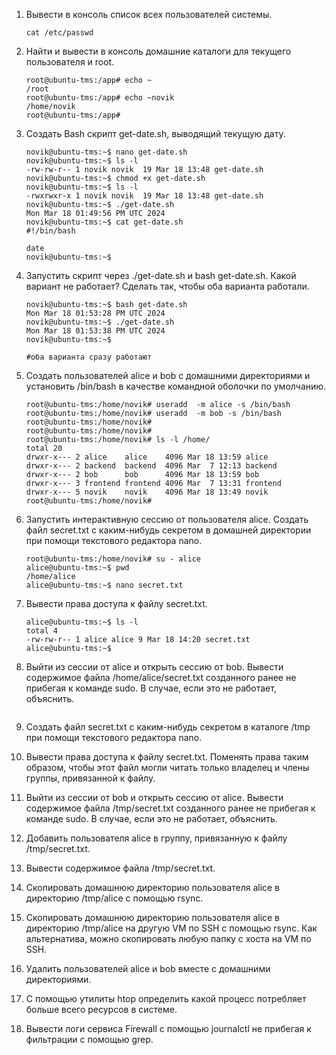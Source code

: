 1. Вывести в консоль список всех пользователей системы.
   ```console
   cat /etc/passwd
   ```
 
2. Найти и вывести в консоль домашние каталоги для текущего пользователя и root.
   ```console
   root@ubuntu-tms:/app# echo ~
   /root
   root@ubuntu-tms:/app# echo ~novik
   /home/novik
   root@ubuntu-tms:/app#

   ```
3. Создать Bash скрипт get-date.sh, выводящий текущую дату.
   ```console
   novik@ubuntu-tms:~$ nano get-date.sh
   novik@ubuntu-tms:~$ ls -l
   -rw-rw-r-- 1 novik novik  19 Mar 18 13:48 get-date.sh
   novik@ubuntu-tms:~$ chmod +x get-date.sh
   novik@ubuntu-tms:~$ ls -l
   -rwxrwxr-x 1 novik novik  19 Mar 18 13:48 get-date.sh
   novik@ubuntu-tms:~$ ./get-date.sh
   Mon Mar 18 01:49:56 PM UTC 2024
   novik@ubuntu-tms:~$ cat get-date.sh
   #!/bin/bash
   
   date
   novik@ubuntu-tms:~$

   ```
   
4. Запустить скрипт через ./get-date.sh и bash get-date.sh. Какой вариант не работает? Сделать так, чтобы оба варианта работали.
   ```console
   novik@ubuntu-tms:~$ bash get-date.sh
   Mon Mar 18 01:53:28 PM UTC 2024
   novik@ubuntu-tms:~$ ./get-date.sh
   Mon Mar 18 01:53:38 PM UTC 2024
   novik@ubuntu-tms:~$

   #оба варианта сразу работают

   ```
5. Создать пользователей alice и bob с домашними директориями и установить /bin/bash в качестве командной оболочки по умолчанию.
   ```console
   root@ubuntu-tms:/home/novik# useradd  -m alice -s /bin/bash
   root@ubuntu-tms:/home/novik# useradd  -m bob -s /bin/bash
   root@ubuntu-tms:/home/novik#
   root@ubuntu-tms:/home/novik#
   root@ubuntu-tms:/home/novik# ls -l /home/
   total 20
   drwxr-x--- 2 alice    alice    4096 Mar 18 13:59 alice
   drwxr-x--- 2 backend  backend  4096 Mar  7 12:13 backend
   drwxr-x--- 2 bob      bob      4096 Mar 18 13:59 bob
   drwxr-x--- 3 frontend frontend 4096 Mar  7 13:31 frontend
   drwxr-x--- 5 novik    novik    4096 Mar 18 13:49 novik
   root@ubuntu-tms:/home/novik#

   ```
   
6. Запустить интерактивную сессию от пользователя alice. Создать файл secret.txt с каким-нибудь секретом в домашней директории при помощи текстового редактора nano.
   ```console
   root@ubuntu-tms:/home/novik# su - alice
   alice@ubuntu-tms:~$ pwd
   /home/alice
   alice@ubuntu-tms:~$ nano secret.txt

   ```
7. Вывести права доступа к файлу secret.txt.
   ```console
   alice@ubuntu-tms:~$ ls -l
   total 4
   -rw-rw-r-- 1 alice alice 9 Mar 18 14:20 secret.txt
   alice@ubuntu-tms:~$

   ``` 
8. Выйти из сессии от alice и открыть сессию от bob. Вывести содержимое файла /home/alice/secret.txt созданного ранее не прибегая к команде sudo. В случае, если это не работает, объяснить.
   ```console
   
   ``` 
13. Создать файл secret.txt с каким-нибудь секретом в каталоге /tmp при помощи текстового редактора nano.
14. Вывести права доступа к файлу secret.txt. Поменять права таким образом, чтобы этот файл могли читать только владелец и члены группы, привязанной к файлу.
15. Выйти из сессии от bob и открыть сессию от alice. Вывести содержимое файла /tmp/secret.txt созданного ранее не прибегая к команде sudo. В случае, если это не работает, объяснить.
16. Добавить пользователя alice в группу, привязанную к файлу /tmp/secret.txt.
17. Вывести содержимое файла /tmp/secret.txt.
18. Скопировать домашнюю директорию пользователя alice в директорию /tmp/alice с помощью rsync.
19. Скопировать домашнюю директорию пользователя alice в директорию /tmp/alice на другую VM по SSH с помощью rsync. Как альтернатива, можно скопировать любую папку с хоста на VM по SSH.
20. Удалить пользователей alice и bob вместе с домашними директориями.
21. С помощью утилиты htop определить какой процесс потребляет больше всего ресурсов в системе.
22. Вывести логи сервиса Firewall с помощью journalctl не прибегая к фильтрации с помощью grep.
